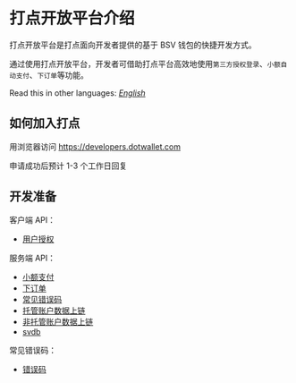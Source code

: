# 打点开放平台介绍

打点开放平台是打点面向开发者提供的基于 BSV 钱包的快捷开发方式。

通过使用打点开放平台，开发者可借助打点平台高效地使用`第三方授权登录`、`小额自动支付`、`下订单`等功能。

Read this in other languages: [_English_](README.en.md)

## 如何加入打点

用浏览器访问 https://developers.dotwallet.com

申请成功后预计 1-3 个工作日回复

## 开发准备

客户端 API：

- [用户授权](./客户端-用户授权.md)

服务端 API：

- [小额支付](./服务端-小额支付.md)
- [下订单](./服务端-下订单.md)
- [常见错误码](./服务端-错误码.md)
- [托管账户数据上链](./托管账户数据上链.md)
- [非托管账户数据上链](./非托管账户数据上链.md)
- [svdb](./svdb.md)

常见错误码：

- [错误码](./服务端-错误码.md)

